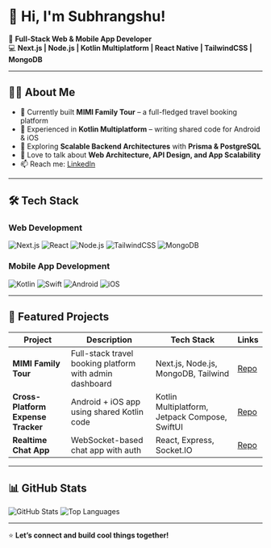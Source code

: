 # 👋 Hi, I'm Subhrangshu!

🚀 **Full-Stack Web & Mobile App Developer**  
💻 **Next.js | Node.js | Kotlin Multiplatform | React Native | TailwindCSS | MongoDB**  

---

## 👨‍💻 About Me  
- 🔭 Currently built **MIMI Family Tour** – a full-fledged travel booking platform  
- 📱 Experienced in **Kotlin Multiplatform** – writing shared code for Android & iOS  
- 🌱 Exploring **Scalable Backend Architectures** with **Prisma & PostgreSQL**  
- 💬 Love to talk about **Web Architecture, API Design, and App Scalability**  
- 📫 Reach me: [LinkedIn]([https://linkedin.com/in/your-profile](https://www.linkedin.com/in/subhrangshu-das-465206342))

---

## 🛠️ Tech Stack  
### **Web Development**
![Next.js](https://img.shields.io/badge/Next.js-black?style=flat-square&logo=nextdotjs)
![React](https://img.shields.io/badge/React-20232A?style=flat-square&logo=react&logoColor=61DAFB)
![Node.js](https://img.shields.io/badge/Node.js-43853D?style=flat-square&logo=node.js&logoColor=white)
![TailwindCSS](https://img.shields.io/badge/TailwindCSS-38B2AC?style=flat-square&logo=tailwind-css&logoColor=white)
![MongoDB](https://img.shields.io/badge/MongoDB-4EA94B?style=flat-square&logo=mongodb&logoColor=white)

### **Mobile App Development**
![Kotlin](https://img.shields.io/badge/Kotlin-0095D5?style=flat-square&logo=kotlin&logoColor=white)
![Swift](https://img.shields.io/badge/Swift-FA7343?style=flat-square&logo=swift&logoColor=white)
![Android](https://img.shields.io/badge/Android-3DDC84?style=flat-square&logo=android&logoColor=white)
![iOS](https://img.shields.io/badge/iOS-000000?style=flat-square&logo=apple&logoColor=white)

---

## 📌 Featured Projects  

| Project | Description | Tech Stack | Links |
|--------|-------------|-----------|-------|
| **MIMI Family Tour** | Full-stack travel booking platform with admin dashboard | Next.js, Node.js, MongoDB, Tailwind | [Repo](https://github.com/subhrangshudas05/mimi-family-tour) |
| **Cross-Platform Expense Tracker** | Android + iOS app using shared Kotlin code | Kotlin Multiplatform, Jetpack Compose, SwiftUI | [Repo](https://github.com/subhrangshudas05/expense-tracker) |
| **Realtime Chat App** | WebSocket-based chat app with auth | React, Express, Socket.IO | [Repo](https://github.com/subhrangshudas05/chat-app) |

---

## 📊 GitHub Stats  
![GitHub Stats](https://github-readme-stats.vercel.app/api?username=subhrangshudas05&show_icons=true&theme=radical)
![Top Languages](https://github-readme-stats.vercel.app/api/top-langs/?username=subhrangshudas05&layout=compact&theme=radical)

---

⭐️ **Let’s connect and build cool things together!**
